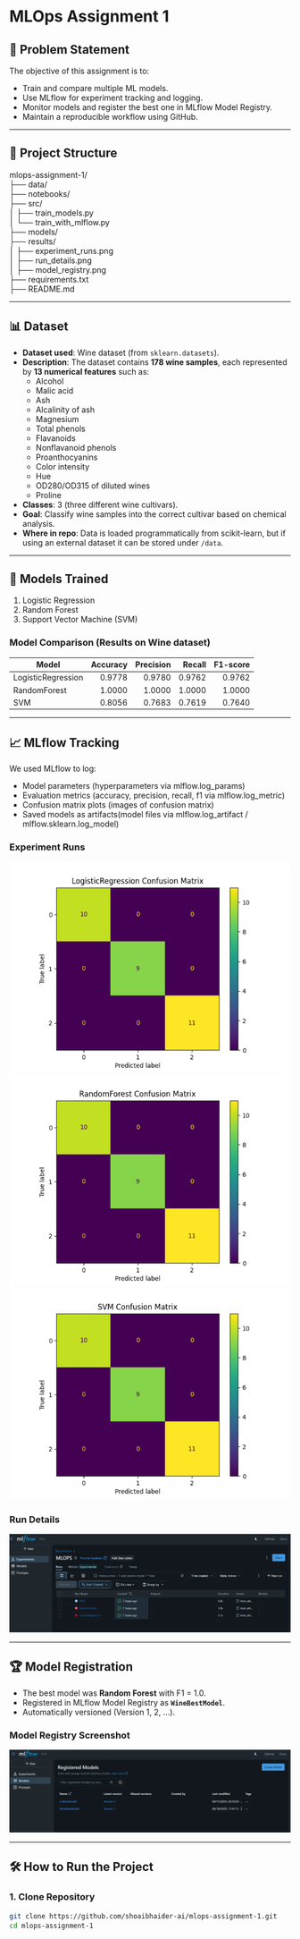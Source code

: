 # MLOps Assignment 1

## 📌 Problem Statement
The objective of this assignment is to:
- Train and compare multiple ML models.
- Use MLflow for experiment tracking and logging.
- Monitor models and register the best one in MLflow Model Registry.
- Maintain a reproducible workflow using GitHub.

---
## 📂 Project Structure
mlops-assignment-1/  
├── data/  
├── notebooks/  
├── src/   
│   ├── train_models.py  
│   └── train_with_mlflow.py  
├── models/    
├── results/  
│   ├── experiment_runs.png  
│   ├── run_details.png  
│   ├── model_registry.png  
├── requirements.txt  
├── README.md  


---

## 📊 Dataset
- **Dataset used**: Wine dataset (from `sklearn.datasets`).  
- **Description**: The dataset contains **178 wine samples**, each represented by **13 numerical features** such as:
  - Alcohol  
  - Malic acid  
  - Ash  
  - Alcalinity of ash  
  - Magnesium  
  - Total phenols  
  - Flavanoids  
  - Nonflavanoid phenols  
  - Proanthocyanins  
  - Color intensity  
  - Hue  
  - OD280/OD315 of diluted wines  
  - Proline  
- **Classes**: 3 (three different wine cultivars).  
- **Goal**: Classify wine samples into the correct cultivar based on chemical analysis.  
- **Where in repo**: Data is loaded programmatically from scikit-learn, but if using an external dataset it can be stored under `/data`.  

---

## 🤖 Models Trained
1. Logistic Regression  
2. Random Forest  
3. Support Vector Machine (SVM)  

### Model Comparison (Results on Wine dataset)
| Model              | Accuracy | Precision |  Recall | F1-score |
|--------------------|---------:|----------:|--------:|---------:|
| LogisticRegression |   0.9778 |    0.9780 |  0.9762 |   0.9762 |
| RandomForest       |   1.0000 |    1.0000 |  1.0000 |   1.0000 |
| SVM                |   0.8056 |    0.7683 |  0.7619 |   0.7640 |



---

## 📈 MLflow Tracking
We used MLflow to log:
- Model parameters (hyperparameters via mlflow.log_params) 
- Evaluation metrics (accuracy, precision, recall, f1 via mlflow.log_metric) 
- Confusion matrix plots (images of confusion matrix) 
- Saved models as artifacts(model files via mlflow.log_artifact / mlflow.sklearn.log_model)
### Experiment Runs
![Experiment Runs](results/LogisticRegression_cm.png)
![Experiment Runs](results/RandomForest_cm.png)
![Experiment Runs](results/SVM_cm.png)
### Run Details
![Run Details](results/experimentRuns.png)

---

## 🏆 Model Registration
- The best model was **Random Forest** with F1 = 1.0.  
- Registered in MLflow Model Registry as **`WineBestModel`**.  
- Automatically versioned (Version 1, 2, …).  

### Model Registry Screenshot
![Model Registry](results/modelregistery.png)

---

## 🛠 How to Run the Project

### 1. Clone Repository
```bash
git clone https://github.com/shoaibhaider-ai/mlops-assignment-1.git
cd mlops-assignment-1
